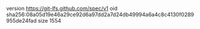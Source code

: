 version https://git-lfs.github.com/spec/v1
oid sha256:08a05d19e46a29ce92d6a97dd2a7d24db49994a6a4c8c4130f0289955de24fad
size 1554
